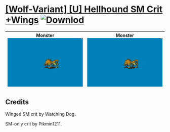 # [\[Wolf-Variant\] \[U\] Hellhound SM Crit +Wings](./) [![Downlod](https://img.shields.io/badge/Download--red?style=social&logo=github)](https://minhaskamal.github.io/DownGit/#/home?url=https://github.com/Klokinator/FE-Repo/tree/main/Battle%20Animations%2FMonsters%20-%20Basic%20Types%2F%5BWolf-Variant%5D%20%5BU%5D%20Hellhound%20SM%20Crit%20%2BWings)

| <b>Monster</b><br/><img alt="Monster animation" src="./8.%20Monster%20(SM%20Crit)/Monster.gif"/> | <b>Monster</b><br/><img alt="Monster animation" src="./8.%20Monster%20(Wings%20Crit)/Monster.gif"/> |
| :---: | :---: |

## Credits

Winged SM crit by Watching Dog.

SM-only crit by Pikmin1211.

